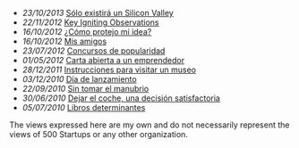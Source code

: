 - *23/10/2013* [Sólo existirá un Silicon Valley](/observations/solo-existira-un-silicon-valley)
- *22/11/2012* [Key Igniting Observations](/observations/key-igniting-observations) 
- *16/10/2012* [¿Cómo protejo mi idea?](/observaciones/como-protejo-mi-idea)
- *16/10/2012* [Mis amigos](/observaciones/mis-amigos)
- *23/07/2012* [Concursos de popularidad](/observaciones/concursos-de-popularidad)
- *01/05/2012* [Carta abierta a un emprendedor](/observaciones/carta-abierta-a-un-emprendedor)
- *28/12/2011* [Instrucciones para visitar un museo](/observaciones/instrucciones-para-visitar-un-museo) 
- *03/12/2010* [Día de lanzamiento](/observaciones/dia-de-lanzamiento)
- *22/09/2010* [Sin tomar el manubrio](/observaciones/sin-tomar-el-manubrio)
- *30/06/2010* [Dejar el coche, una decisión satisfactoria](/observaciones/dejar-el-coche-una-decision-satisfactoria)
- *05/07/2010* [Libros determinantes](/observaciones/libros-determinantes)

The views expressed here are my own and do not necessarily represent the views of 500 Startups or any other organization.